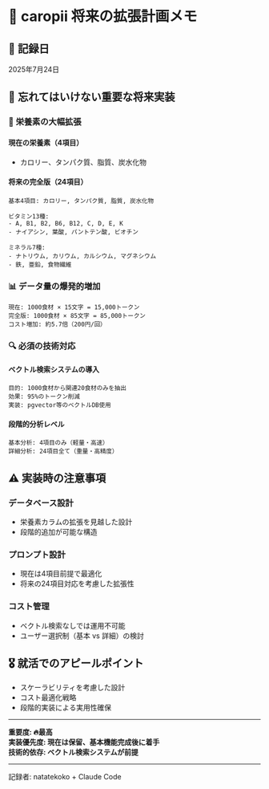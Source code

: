 # 🚀 caropii 将来の拡張計画メモ

## 📅 記録日
2025年7月24日

## 🎯 忘れてはいけない重要な将来実装

### 🧬 **栄養素の大幅拡張**

#### 現在の栄養素（4項目）
- カロリー、タンパク質、脂質、炭水化物

#### 将来の完全版（24項目）
```
基本4項目: カロリー, タンパク質, 脂質, 炭水化物

ビタミン13種:
- A, B1, B2, B6, B12, C, D, E, K
- ナイアシン, 葉酸, パントテン酸, ビオチン

ミネラル7種:
- ナトリウム, カリウム, カルシウム, マグネシウム
- 鉄, 亜鉛, 食物繊維
```

### 📊 **データ量の爆発的増加**
```
現在: 1000食材 × 15文字 = 15,000トークン
完全版: 1000食材 × 85文字 = 85,000トークン
コスト増加: 約5.7倍（200円/回）
```

### 🔍 **必須の技術対応**

#### ベクトル検索システムの導入
```
目的: 1000食材から関連20食材のみを抽出
効果: 95%のトークン削減
実装: pgvector等のベクトルDB使用
```

#### 段階的分析レベル
```
基本分析: 4項目のみ（軽量・高速）
詳細分析: 24項目全て（重量・高精度）
```

## ⚠️ **実装時の注意事項**

### データベース設計
- 栄養素カラムの拡張を見越した設計
- 段階的追加が可能な構造

### プロンプト設計
- 現在は4項目前提で最適化
- 将来の24項目対応を考慮した拡張性

### コスト管理
- ベクトル検索なしでは運用不可能
- ユーザー選択制（基本 vs 詳細）の検討

## 🎖️ **就活でのアピールポイント**
- スケーラビリティを考慮した設計
- コスト最適化戦略
- 段階的実装による実用性確保

---

**重要度: 🔥最高**  
**実装優先度: 現在は保留、基本機能完成後に着手**  
**技術的依存: ベクトル検索システムが前提**

---
記録者: natatekoko + Claude Code